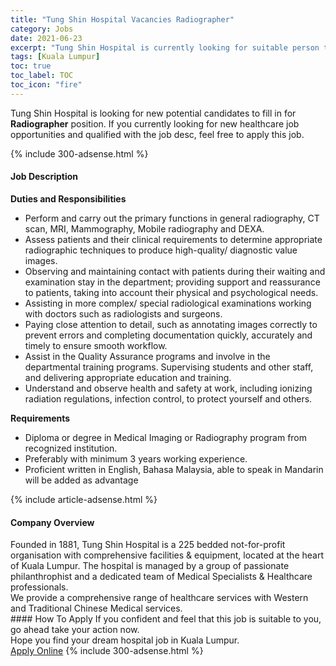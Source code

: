 ```yaml
---
title: "Tung Shin Hospital Vacancies Radiographer" 
category: Jobs 
date: 2021-06-23 
excerpt: "Tung Shin Hospital is currently looking for suitable person to fill in the Radiographer which positioned at Kuala Lumpur" 
tags: [Kuala Lumpur] 
toc: true 
toc_label: TOC 
toc_icon: "fire" 
--- 
```


<p>Tung Shin Hospital is looking for new potential candidates to fill in for <b>Radiographer</b> position. If you currently looking for new healthcare job opportunities and qualified with the job desc, feel free to apply this job.
</p>{% include 300-adsense.html %} 
<div><div><h4>Job Description</h4></div><div><div><span><div><div><strong>Duties and Responsibilities</strong></div><ul><li>Perform and carry out the primary functions in general radiography, CT scan, MRI, Mammography, Mobile radiography and DEXA.</li><li>Assess patients and their clinical requirements to determine appropriate radiographic techniques to produce high-quality/ diagnostic value images.</li><li>Observing and maintaining contact with patients during their waiting and examination stay in the department; providing support and reassurance to patients, taking into account their physical and psychological needs.</li><li>Assisting in more complex/ special radiological examinations working with doctors such as radiologists and surgeons.</li><li>Paying close attention to detail, such as annotating images correctly to prevent errors and completing documentation quickly, accurately and timely to ensure smooth workflow.</li><li>Assist in the Quality Assurance programs and involve in the departmental training programs. Supervising students and other staff, and delivering appropriate education and training.</li><li>Understand and observe health and safety at work, including ionizing radiation regulations, infection control, to protect yourself and others.</li></ul><div><strong>Requirements</strong></div><ul><li>Diploma or degree in Medical Imaging or Radiography program from recognized institution.</li><li>Preferably with minimum 3 years working experience.</li><li>Proficient written in English, Bahasa Malaysia, able to speak in&#160;Mandarin will be added&#160;as&#160;advantage</li></ul></div></span></div></div></div> 
{% include article-adsense.html %} 
<div><div><h4>Company Overview</h4></div><div><div><span><div><div>Founded in 1881, Tung Shin Hospital is a 225 bedded not-for-profit organisation with comprehensive facilities &amp; equipment, located at the heart of Kuala Lumpur. The hospital is managed by a group of passionate philanthrophist and a dedicated team of Medical Specialists &amp; Healthcare professionals.</div>
<div>We provide a comprehensive range of healthcare services with Western and Traditional Chinese Medical services.</div></div></span></div></div></div> 
#### How To Apply 
If you confident and feel that this job is suitable to you, go ahead take your action now. <br/> 
Hope you find your dream hospital job in Kuala Lumpur. <br/> 
<a href="https://www.jobstreet.com.my/en/job/radiographer-4597038?jobId=jobstreet-my-job-4597038" class="btn btn--warning" target="_blank" rel="nofollow noopenner">Apply Online</a> 
{% include 300-adsense.html %} 
